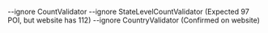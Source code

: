--ignore CountValidator --ignore StateLevelCountValidator (Expected 97 POI, but website has 112)
--ignore CountryValidator (Confirmed on website)
